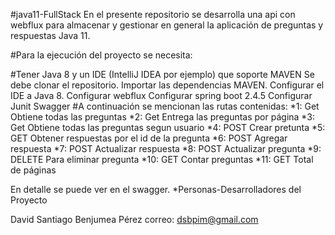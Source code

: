 #java11-FullStack
En el presente repositorio se desarrolla una api con webflux para almacenar y gestionar en 
general la aplicación de preguntas y respuestas Java 11.

#Para la ejecución del proyecto se necesita:

#Tener Java 8 y un IDE (IntelliJ IDEA por ejemplo) que soporte MAVEN
Se debe clonar el repositorio.
Importar las dependencias MAVEN.
Configurar el IDE a Java 8.
Configurar webflux
Configurar spring boot 2.4.5
Configurar Junit
Swagger
#A continuación se mencionan las rutas contenidas:
*1: Get Obtiene todas las preguntas
*2: Get Entrega las preguntas por página
*3: Get  Obtiene todas las preguntas segun usuario
*4: POST Crear pretunta
*5: GET  Obtener respuestas por el id de la pregunta
*6: POST Agregar respuesta
*7: POST Actualizar respuesta
*8: POST Actualizar pregunta
*9: DELETE Para eliminar pregunta
*10: GET Contar preguntas
*11: GET Total de páginas

En detalle se puede ver en el swagger.
*Personas-Desarrolladores del Proyecto

David Santiago Benjumea Pérez
correo: dsbpim@gmail.com
